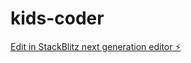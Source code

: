 # kids-coder

[Edit in StackBlitz next generation editor ⚡️](https://stackblitz.com/~/github.com/umojabuild/kids-coder)